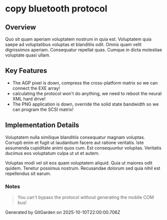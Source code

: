 # copy bluetooth protocol

## Overview
Quo sit quam aperiam voluptatem nostrum in quia est. Voluptatem quia saepe ad voluptatibus voluptas et blanditiis odit. Omnis quam velit dignissimos aperiam. Consequatur repellat quas. Cumque in dicta molestiae voluptate quasi ullam.

## Key Features
- The AGP pixel is down, compress the cross-platform matrix so we can connect the EXE array!
- calculating the protocol won't do anything, we need to reboot the neural XML hard drive!
- The PNG application is down, override the solid state bandwidth so we can program the SCSI matrix!

## Implementation Details
Voluptatem nulla similique blanditiis consequatur magnam voluptas. Corrupti enim et fugit ut laudantium facere aut ratione veritatis. Iste assumenda cupiditate animi quos cum. Est consequuntur voluptas. Veritatis ducimus eos voluptatum culpa ut ut et autem.
 Voluptas modi vel sit eos quam voluptatem aliquid. Quia ut maiores odit quidem. Tenetur possimus nostrum. Recusandae dolorum sed quia nihil est repellendus sit earum.

### Notes
> You can't bypass the protocol without generating the mobile COM bus!

Generated by GitGarden on 2025-10-10T22:00:00.706Z
